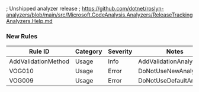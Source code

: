 ﻿; Unshipped analyzer release
; https://github.com/dotnet/roslyn-analyzers/blob/main/src/Microsoft.CodeAnalysis.Analyzers/ReleaseTrackingAnalyzers.Help.md

### New Rules

Rule ID | Category | Severity | Notes
--------|----------|----------|-------
AddValidationMethod | Usage | Info | AddValidationAnalyzer
VOG010 | Usage | Error | DoNotUseNewAnalyzer
VOG009 | Usage | Error | DoNotUseDefaultAnalyzer